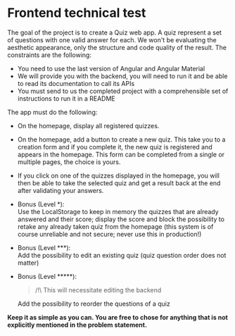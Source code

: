 # Frontend technical test

The goal of the project is to create a Quiz web app. A quiz represent a set of questions with one valid answer for each. We won't be evaluating the aesthetic appearance, only the structure and code quality of the result. The constraints are the following:

- You need to use the last version of Angular and Angular Material
- We will provide you with the backend, you will need to run it and be able to read its documentation to call its APIs
- You must send to us the completed project with a comprehensible set of instructions to run it in a README

The app must do the following:

- On the homepage, display all registered quizzes.
- On the homepage, add a button to create a new quiz. This take you to a creation form and if you complete it, the new quiz is registered and appears in the homepage. This form can be completed from a single or multiple pages, the choice is yours.
- If you click on one of the quizzes displayed in the homepage, you will then be able to take the selected quiz and get a result back at the end after validating your answers.
- Bonus (Level \*):  
    Use the LocalStorage to keep in memory the quizzes that are already answered and their score; display the score and block the possibility to retake any already taken quiz from the homepage (this system is of course unreliable and not secure; never use this in production!)
- Bonus (Level \*\*\*):  
    Add the possibility to edit an existing quiz (quiz question order does not matter)
- Bonus (Level \*\*\*\*\*):
  > /!\ This will necessitate editing the backend

  Add the possibility to reorder the questions of a quiz

**Keep it as simple as you can. You are free to chose for anything that is not explicitly mentioned in the problem statement.**
